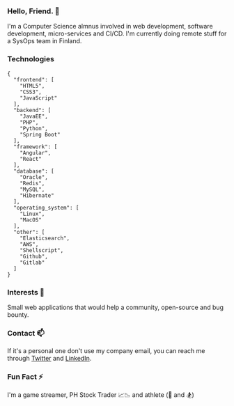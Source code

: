 ### Hello, Friend. 👋 
I'm a Computer Science almnus involved in web development, software development, micro-services and CI/CD. I'm currently doing remote stuff for a SysOps team in Finland.

### Technologies
```
{
  "frontend": [
    "HTML5",
    "CSS3",
    "JavaScript"
  ],
  "backend": [
    "JavaEE",
    "PHP",
    "Python",
    "Spring Boot"
  ],
  "framework": [
    "Angular",
    "React"
  ],
  "database": [
    "Oracle",
    "Redis",
    "MySQL",
    "Hibernate"
  ],
  "operating_system": [
    "Linux",
    "MacOS"
  ],
  "other": [
    "Elasticsearch",
    "AWS",
    "Shellscript",
    "Github",
    "Gitlab"
  ]
}
```

### Interests 🤝
Small web applications that would help a community, open-source and bug bounty.

### Contact 📫 
If it's a personal one don't use my company email, you can reach me through [Twitter](https://twitter.com/hmenorjr) and [LinkedIn](https://www.linkedin.com/in/hmenorjr).

### Fun Fact ⚡ 
I'm a game streamer, PH Stock Trader 📈📉 and athlete (🏀  and 🏂)

<!---
hermen-paf/hermen-paf is a ✨ special ✨ repository because its `README.md` (this file) appears on your GitHub profile.
You can click the Preview link to take a look at your changes.
--->

